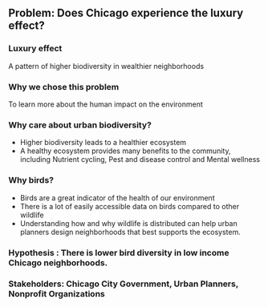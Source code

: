 ## Problem: Does Chicago experience the luxury effect?

### Luxury effect
A pattern of higher biodiversity in wealthier neighborhoods
### Why we chose this problem
To learn more about the human impact on the environment
### Why care about urban biodiversity?
- Higher biodiversity leads to a healthier ecosystem
- A healthy ecosystem provides many benefits to the community, including Nutrient cycling, Pest and disease control and Mental wellness
### Why birds?
- Birds are a great indicator of the health of our environment
- There is a lot of easily accessible data on birds compared to other wildlife
- Understanding how and why wildlife is distributed can help urban planners design neighborhoods that best supports the ecosystem.
### Hypothesis : There is lower bird diversity in low income Chicago neighborhoods.
### Stakeholders: Chicago City Government, Urban Planners, Nonprofit Organizations
